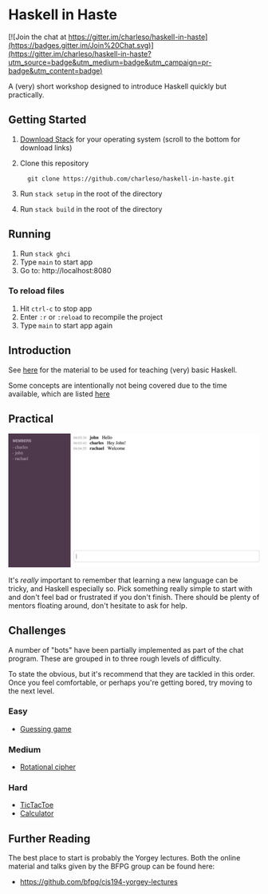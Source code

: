 # Haskell in Haste

[![Join the chat at https://gitter.im/charleso/haskell-in-haste](https://badges.gitter.im/Join%20Chat.svg)](https://gitter.im/charleso/haskell-in-haste?utm_source=badge&utm_medium=badge&utm_campaign=pr-badge&utm_content=badge)

A (very) short workshop designed to introduce Haskell quickly but practically.

## Getting Started

1. [Download Stack](https://github.com/commercialhaskell/stack/wiki/Downloads) for your operating system (scroll to the bottom for download links)
2. Clone this repository

         git clone https://github.com/charleso/haskell-in-haste.git

3. Run `stack setup` in the root of the directory
4. Run `stack build` in the root of the directory

## Running

1. Run `stack ghci`
2. Type `main` to start app
3. Go to: http://localhost:8080

### To reload files
1. Hit `ctrl-c` to stop app
2. Enter `:r` or `:reload` to recompile the project
3. Type `main` to start app again

## Introduction

See [here](Introduction.md) for the material to be used for teaching (very) basic Haskell.

Some concepts are intentionally not being covered due to the time available, which are listed [here](Avoid.md)

## Practical

![screenshot](static/images/screenshot.png)

It's _really_ important to remember that learning a new language can be tricky,
and Haskell especially so. Pick something really simple to start with and
don't feel bad or frustrated if you don't finish.
There should be plenty of mentors floating around, don't hesitate to ask for help.

## Challenges

A number of "bots" have been partially implemented as part of the chat program.
These are grouped in to three rough levels of difficulty.

To state the obvious, but it's recommend that they are tackled in this order.
Once you feel comfortable, or perhaps you're getting bored, try moving to the next level.

### Easy

- [Guessing game](src/Chat/Bot/Guess.hs)

### Medium

- [Rotational cipher](src/Chat/Bot/Cipher.hs)

### Hard

- [TicTacToe](src/Chat/Bot/TicTacToe.hs)
- [Calculator](src/Chat/Bot/Calculator.hs)

## Further Reading

The best place to start is probably the Yorgey lectures.
Both the online material and talks given by the BFPG group
can be found here:

- https://github.com/bfpg/cis194-yorgey-lectures
